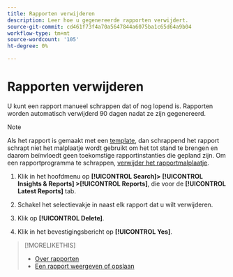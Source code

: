 ```yaml
---
title: Rapporten verwijderen
description: Leer hoe u gegenereerde rapporten verwijdert.
source-git-commit: cd461f73f4a70a5647844a6075ba1c65d64a9b04
workflow-type: tm+mt
source-wordcount: '105'
ht-degree: 0%

---
```


# Rapporten verwijderen

U kunt een rapport manueel schrappen dat of nog lopend is. Rapporten worden automatisch verwijderd 90 dagen nadat ze zijn gegenereerd.

>[!NOTE]
>
>Als het rapport is gemaakt met een [template](/help/search-social-commerce/reports/automation/templates/template-about.md), dan schrappend het rapport schrapt niet het malplaatje wordt gebruikt om het tot stand te brengen en daarom beïnvloedt geen toekomstige rapportinstanties die gepland zijn. Om een rapportprogramma te schrappen, [verwijder het rapportmalplaatje](/help/search-social-commerce/reports/automation/templates/template-delete.md).

1. Klik in het hoofdmenu op **[!UICONTROL Search]> [!UICONTROL Insights & Reports] >[!UICONTROL Reports]**, die voor de **[!UICONTROL Latest Reports]** tab.

1. Schakel het selectievakje in naast elk rapport dat u wilt verwijderen.

1. Klik op **[!UICONTROL Delete]**.

1. Klik in het bevestigingsbericht op **[!UICONTROL Yes]**.

>[!MORELIKETHIS]
>
>* [Over rapporten](/help/search-social-commerce/reports/report-about.md)
>* [Een rapport weergeven of opslaan](/help/search-social-commerce/reports/management/report-view-save.md)

